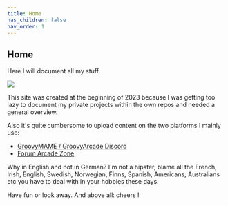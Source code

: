 ```yaml
---
title: Home
has_children: false
nav_order: 1
---
```


## Home
Here I will document all my stuff. 

![](https://user-images.githubusercontent.com/17674324/212750530-6cc27023-a4b4-4ab6-9db0-7365f2bc7fb8.jpg)

This site was created at the beginning of 2023 because I was getting too lazy to document my private projects within the own repos and needed a general overview. 

Also it's quite cumbersome to upload content on the two platforms I mainly use: 
- [GroovyMAME / GroovyArcade Discord](https://discord.gg/YtQ6pJh)
- [Forum Arcade Zone](https://forum.arcade-zone.de)

Why in English and not in German?  I'm not a hipster, blame all the French, Irish, English, Swedish, Norwegian, Finns, Spanish, Americans, Australians etc you have to deal with in your hobbies these days. 

Have fun or look away. And above all: cheers !
